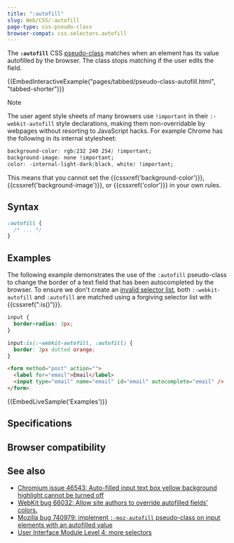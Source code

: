 ```yaml
---
title: ":autofill"
slug: Web/CSS/:autofill
page-type: css-pseudo-class
browser-compat: css.selectors.autofill
---
```




The **`:autofill`** CSS [pseudo-class](/Web/CSS/Pseudo-classes) matches when an  element has its value autofilled by the browser. The class stops matching if the user edits the field.

{{EmbedInteractiveExample("pages/tabbed/pseudo-class-autofill.html", "tabbed-shorter")}}

> [!NOTE]
> The user agent style sheets of many browsers use `!important` in their `:-webkit-autofill` style declarations, making them non-overridable by webpages without resorting to JavaScript hacks. For example Chrome has the following in its internal stylesheet:
>
> ```css
> background-color: rgb(232 240 254) !important;
> background-image: none !important;
> color: -internal-light-dark(black, white) !important;
> ```
>
> This means that you cannot set the {{cssxref('background-color')}}, {{cssxref('background-image')}}, or {{cssxref('color')}} in your own rules.

## Syntax

```css
:autofill {
  /* ... */
}
```

## Examples

The following example demonstrates the use of the `:autofill` pseudo-class to change the border of a text field that has been autocompleted by the browser.
To ensure we don't create an [invalid selector list](/Web/CSS/Selector_list#invalid_selector_list), both `:-webkit-autofill` and `:autofill` are matched using a forgiving selector list with {{cssxref(":is()")}}.

```css
input {
  border-radius: 3px;
}

input:is(:-webkit-autofill, :autofill) {
  border: 3px dotted orange;
}
```

```html
<form method="post" action="">
  <label for="email">Email</label>
  <input type="email" name="email" id="email" autocomplete="email" />
</form>
```

{{EmbedLiveSample('Examples')}}

## Specifications



## Browser compatibility



## See also

- [Chromium issue 46543: Auto-filled input text box yellow background highlight cannot be turned off](https://crbug.com/46543)
- [WebKit bug 66032: Allow site authors to override autofilled fields' colors.](https://webkit.org/b/66032)
- [Mozilla bug 740979: implement `:-moz-autofill` pseudo-class on input elements with an autofilled value](https://bugzil.la/740979)
- [User Interface Module Level 4: more selectors](https://wiki.csswg.org/spec/css4-ui#more-selectors)

